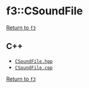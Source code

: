 # f3::CSoundFile

[Return to `f3`](/docs/f3.md)

## C++

- [`CSoundFile.hpp`](/c++/include/CSoundFile.hpp)
- [`CSoundFile.cpp`](/c++/source/CSoundFile.cpp)

[Return to `f3`](/docs/f3.md)